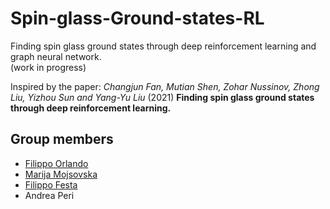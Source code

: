 # Spin-glass-Ground-states-RL
Finding spin glass ground states through deep reinforcement learning and graph neural network.
\
(work in progress)

Inspired by the paper:
*Changjun Fan, Mutian Shen, Zohar Nussinov, Zhong Liu, Yizhou Sun and Yang-Yu Liu* (2021) **Finding spin glass ground states through deep reinforcement learning.** 

## Group members
- [Filippo Orlando](https://github.com/Filorland)
- [Marija Mojsovska](https://github.com/MarijaMojsovska)
- [Filippo Festa](https://github.com/Filippo-Festa)
- Andrea Peri
